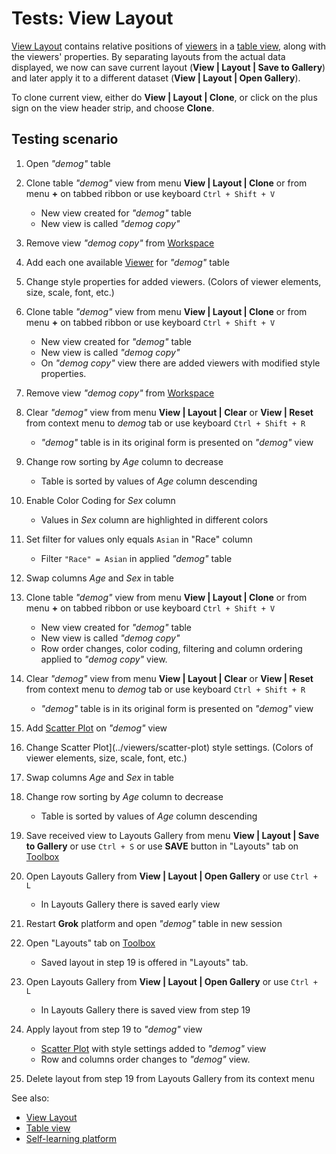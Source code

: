<!-- TITLE: Tests: View Layout -->
<!-- SUBTITLE: -->

# Tests: View Layout

[View Layout](view-layout.md) contains relative positions of [viewers](../viewers/viewers.md) in a [table view](../overview/table-view.md),
along with the viewers' properties. By separating layouts from the actual data displayed, we now can
save current layout (**View | Layout | Save to Gallery**) and later apply it to a different dataset
(**View | Layout | Open Gallery**). 

To clone current view, either do **View | Layout | Clone**, or click on the plus sign on the view header strip, 
and choose **Clone**.

## Testing scenario

1. Open *"demog"* table

1. Clone table *"demog"* view from menu **View | Layout | Clone** or from menu **+** on tabbed ribbon or use keyboard ```Ctrl + Shift + V```
   * New view created for *"demog"* table 
   * New view is called *"demog copy"*

1. Remove view *"demog copy"* from [Workspace](../overview/workspace.md)

1. Add each one available [Viewer](../viewers/viewers.md) for *"demog"* table 

1. Change style properties for added viewers. (Colors of viewer elements, size, scale, font, etc.)

1. Clone table *"demog"* view from menu **View | Layout | Clone** or from menu **+** on tabbed ribbon or use keyboard ```Ctrl + Shift + V```
   * New view created for *"demog"* table 
   * New view is called *"demog copy"* 
   * On *"demog copy"* view there are added viewers with modified style properties.

1. Remove view *"demog copy"* from [Workspace](../overview/workspace.md)

1. Clear *"demog"* view from menu **View | Layout | Clear** or **View | Reset** from context menu to *demog* tab or use keyboard ```Ctrl + Shift + R```
   * *"demog"* table is in its original form is presented on *"demog"* view
   
1. Change row sorting by *Age* column to decrease
   * Table is sorted by values ​​of *Age* column descending
   
1. Enable Color Coding for *Sex* column
   * Values ​​in *Sex* column are highlighted in different colors

1. Set filter for values ​​only equals ```Asian``` in "Race" column
   * Filter ```"Race" = Asian``` in  applied *"demog"* table
   
1. Swap columns *Age* and *Sex* in table

1. Clone table *"demog"* view from menu **View | Layout | Clone** or from menu **+** on tabbed ribbon or use keyboard ```Ctrl + Shift + V```
   * New view created for *"demog"* table 
   * New view is called *"demog copy"*
   * Row order changes, color coding, filtering and column ordering applied to *"demog copy"* view.

1. Clear *"demog"* view from menu **View | Layout | Clear** or **View | Reset** from context menu to *demog* tab or use keyboard ```Ctrl + Shift + R```
   * *"demog"* table is in its original form is presented on *"demog"* view
  
1. Add [Scatter Plot](../viewers/scatter-plot.md) on *"demog"* view

1. Change Scatter Plot](../viewers/scatter-plot) style settings. (Colors of viewer elements, size, scale, font, etc.)

1. Swap columns *Age* and *Sex* in table

1. Change row sorting by *Age* column to decrease
   * Table is sorted by values ​​of *Age* column descending
   
1. Save received view to Layouts Gallery from menu **View | Layout | Save to Gallery** or use ```Ctrl + S``` or use 
   **SAVE** button in "Layouts" tab on [Toolbox](../overview/toolbox.md)

1. Open Layouts Gallery from **View | Layout | Open Gallery** or use ```Ctrl + L```
   * In Layouts Gallery there is saved early view

1. Restart **Grok** platform and open *"demog"* table in new session

1. Open "Layouts" tab on [Toolbox](../overview/toolbox.md)
   * Saved layout in step 19 is offered in "Layouts" tab.
   
1. Open Layouts Gallery from **View | Layout | Open Gallery** or use ```Ctrl + L```
   * In Layouts Gallery there is saved view from step 19
   
1. Apply layout from step 19 to *"demog"* view
   * [Scatter Plot](../viewers/scatter-plot.md) with style settings added to *"demog"* view
   * Row and columns order changes to *"demog"* view.
   
1. Delete layout from step 19 from Layouts Gallery from its context menu   
   

See also:
* [View Layout](view-layout.md)
* [Table view](../overview/table-view.md)
* [Self-learning platform](../learn/self-learning-platform.md)
